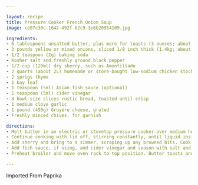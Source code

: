 ```yaml
---

layout: recipe
title: Pressure Cooker French Onion Soup
image: ce07c30c-1642-492f-b2c9-3e6b20954109.jpg

ingredients:
- 6 tablespoons unsalted butter, plus more for toasts (3 ounces; about 90g)
- 3 pounds yellow or mixed onions, sliced 1/8 inch thick (1.4kg; about 4 to 5 large onions) (see note above)
- 1/2 teaspoon (2g) baking soda
- Kosher salt and freshly ground black pepper
- 1/2 cup (120ml) dry sherry, such as Amontillado
- 2 quarts (about 2L) homemade or store-bought low-sodium chicken stock
- 2 sprigs thyme
- 1 bay leaf
- 1 teaspoon (5ml) Asian fish sauce (optional)
- 1 teaspoon (5ml) cider vinegar
- 8 bowl-size slices rustic bread, toasted until crisp
- 1 medium clove garlic
- 1 pound (450g) Gruyère cheese, grated
- Freshly minced chives, for garnish

directions:
- Melt butter in an electric or stovetop pressure cooker over medium heat. Add onions and baking soda and stir to combine. Season with salt and pepper. Cook, stirring, until onions slightly soften and start to release liquid, about 3 minutes. Seal pressure cooker and heat to high pressure (12.5 to 15 psi). Cook at high pressure for 20 minutes. Release pressure by allowing steam to vent, then remove lid.
- Continue cooking with lid off, stirring constantly, until liquid inside has completely reduced and the onions are deep brown and sticky, about 5 minutes.
- Add sherry and bring to a simmer, scraping up any browned bits. Cook until alcohol smell is mostly gone, about 3 minutes. Add stock, thyme, and bay leaf, raise heat to medium-high, and bring to a simmer. Lower heat and simmer for 10 minutes.
- Add fish sauce, if using, and cider vinegar and season with salt and pepper (if necessary). Discard thyme sprigs and bay leaf.
- Preheat broiler and move oven rack to top position. Butter toasts and rub with garlic clove until fragrant. Spoon a small amount of broth into the bottoms of 4 ovenproof serving bowls, then top with half the toasts. Sprinkle some grated Gruyère on top of toasts, then spoon more soup and onions on top, nearly filling the bowls. Set the remaining 4 toasts in each bowl, pushing to nearly submerge them. Top with remaining grated cheese and set bowls on a rimmed baking sheet. Broil until cheese is melted and browned in spots. Garnish with chives and serve.

---
```

Imported From Paprika